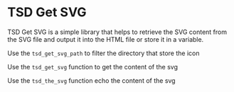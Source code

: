 # TSD Get SVG
TSD Get SVG is a simple library that helps to retrieve the SVG content from the SVG file and output it into the HTML file or store it in a variable.

Use the `tsd_get_svg_path` to filter the directory that store the icon

Use the `tsd_get_svg` function to get the content of the svg

Use the `tsd_the_svg` function echo the content of the svg
